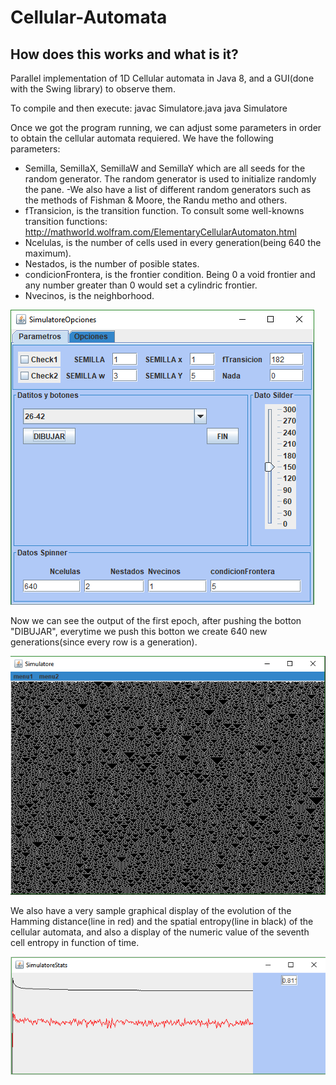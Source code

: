 # Cellular-Automata
## How does this works and what is it?
Parallel implementation of 1D Cellular automata in Java 8, and a GUI(done with the Swing library) to observe them.

To compile and then execute:
  javac Simulatore.java
  java Simulatore
  
Once we got the program running, we can adjust some parameters in order to obtain the cellular automata requiered. We have the following parameters:
  - Semilla, SemillaX, SemillaW and SemillaY which are all seeds for the random generator. The random generator is used to initialize randomly the pane.
  -We also have a list of different random generators such as the methods of Fishman & Moore, the Randu metho and others.
  - fTransicion, is the transition function. To consult some well-knowns transition functions: http://mathworld.wolfram.com/ElementaryCellularAutomaton.html
  - Ncelulas, is the number of cells used in every generation(being 640 the maximum).
  - Nestados, is the number of posible states.
  - condicionFrontera, is the frontier condition. Being 0 a void frontier and any number greater than 0 would set a cylindric frontier.
  - Nvecinos, is the neighborhood.
  
 ![setting window](https://github.com/coloal/Cellular-Automata/blob/master/SettingsWindow.png)
 
 Now we can see the output of the first epoch, after pushing the botton "DIBUJAR", everytime we push this botton we create 640 new generations(since every row is a generation).
 
 ![Display window](https://github.com/coloal/Cellular-Automata/blob/master/ExampleCellularAutomata.png)
 
 We also have a very sample graphical display of the evolution of the Hamming distance(line in red) and the spatial entropy(line in black) of the cellular automata, and also a display of the numeric value of the seventh cell entropy in function of time.

![Statics window](https://github.com/coloal/Cellular-Automata/blob/master/StatsCA.png)
